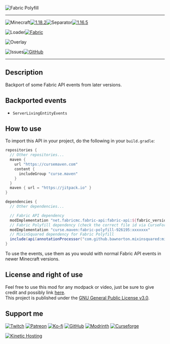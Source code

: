![Fabric Polyfill](https://raw.githubusercontent.com/Nyphet/mod-fancy-assets/main/fabric-polyfill/banner.png)

---
![Minecraft](https://raw.githubusercontent.com/Nyphet/mod-fancy-assets/main/minecraft/minecraft.svg)[![1.18.2](https://raw.githubusercontent.com/Nyphet/mod-fancy-assets/main/minecraft/1-18-2.svg)](https://modrinth.com/mod/fabric-polyfill/versions?g=1.18.2)![Separator](https://raw.githubusercontent.com/Nyphet/mod-fancy-assets/main/separator.svg)[![1.16.5](https://raw.githubusercontent.com/Nyphet/mod-fancy-assets/main/minecraft/1-16-5.svg)](https://modrinth.com/mod/fabric-polyfill/versions?g=1.16.5)

![Loader](https://raw.githubusercontent.com/Nyphet/mod-fancy-assets/main/loader/loader.svg)[![Fabric](https://raw.githubusercontent.com/Nyphet/mod-fancy-assets/main/loader/fabric.svg)](https://modrinth.com/mod/fabric-polyfill/versions?l=fabric)

![Overlay](https://raw.githubusercontent.com/Nyphet/mod-fancy-assets/main/side/client-server.svg)

![Issues](https://raw.githubusercontent.com/Nyphet/mod-fancy-assets/main/github/issues.svg)[![GitHub](https://raw.githubusercontent.com/Nyphet/mod-fancy-assets/main/github/github.svg)](https://github.com/Nyphet/fabric-polyfill/issues)

---
## **Description**
Backport of some Fabric API events from later versions.

## **Backported events**
- `ServerLivingEntityEvents`

## **How to use**
To import this API in your project, do the following in your `build.gradle`:  
```groovy
repositories {
  // Other repositories...
  maven {
    url "https://cursemaven.com"
    content {
      includeGroup "curse.maven"
    }
  }
  maven { url = "https://jitpack.io" }
}

dependencies {
  // Other dependencies...

  // Fabric API dependency
  modImplementation "net.fabricmc.fabric-api:fabric-api:${fabric_version}"
  // Fabric Polyfill dependency (check the correct file id via CurseForge: select the file on the website, open "Curse Maven Snippet", and copy the line)
  modImplementation "curse.maven:fabric-polyfill-926195:xxxxxxx"
  // MixinSquared dependency for Fabric Polyfill
  include(api(annotationProcessor("com.github.bawnorton.mixinsquared:mixinsquared-fabric:0.1.1")))
}
```

To use the events, use them as you would with normal Fabric API events in newer Minecraft versions.

## **License and right of use**
Feel free to use this mod for any modpack or video, just be sure to give credit and possibly link [here](https://github.com/Nyphet/fabric-polyfill#readme).  
This project is published under the [GNU General Public License v3.0](https://github.com/Nyphet/fabric-polyfill/blob/master/LICENSE).

## **Support me**
[![Twitch](https://raw.githubusercontent.com/Nyphet/mod-fancy-assets/main/twitch/twitch64.png "Twitch")](https://www.twitch.tv/crystal_spider_)
[![Patreon](https://raw.githubusercontent.com/Nyphet/mod-fancy-assets/main/patreon/patreon64.png "Patreon")](https://www.patreon.com/crystalspider)
[![Ko-fi](https://raw.githubusercontent.com/Nyphet/mod-fancy-assets/main/kofi/kofi64.png "Ko-fi")](https://ko-fi.com/crystalspider)
[![GitHub](https://raw.githubusercontent.com/Nyphet/mod-fancy-assets/main/github/github64.png "My other projects")](https://github.com/Nyphet)
[![Modrinth](https://raw.githubusercontent.com/Nyphet/mod-fancy-assets/main/modrinth/modrinth64.png "Modrinth")](https://modrinth.com/user/Nyphet)
[![Curseforge](https://raw.githubusercontent.com/Nyphet/mod-fancy-assets/main/curseforge/curseforge64.png "Curseforge")](https://www.curseforge.com/members/crystal_spider_/projects)

[![Kinetic Hosting](https://raw.githubusercontent.com/Nyphet/mod-fancy-assets/main/hosting/banner-small.png "Kinetic Hosting")](https://billing.kinetichosting.net/aff.php?aff=122)

